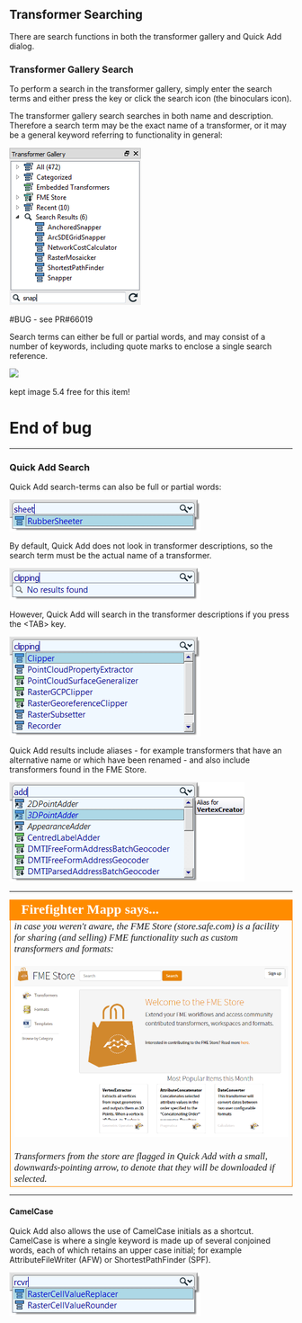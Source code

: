 ## Transformer Searching ##
There are search functions in both the transformer gallery and Quick Add dialog.

### Transformer Gallery Search

To perform a search in the transformer gallery, simply enter the search terms and either press the <enter> key or click the search icon (the binoculars icon).

The transformer gallery search searches in both name and description. Therefore a search term may be the exact name of a transformer, or it may be a general keyword referring to functionality in general:

![](./Images/Img5.03.TransformerGallerySearch.png)

#BUG - see PR#66019

Search terms can either be full or partial words, and may consist of a number of keywords, including quote marks to enclose a single search reference.

![](https://raw.githubusercontent.com/FMEEvangelist/FME-Desktop-Basic-Training-Manual-Images/master/Img5.4.TransformerGallerySearchWithQuotes.jpg)

kept image 5.4 free for this item!

# End of bug

---

### Quick Add Search ###

Quick Add search-terms can also be full or partial words:

![](./Images/Img5.05.QuickAddPartName.png)

By default, Quick Add does not look in transformer descriptions, so the search term must be the actual name of a transformer.

![](./Images/Img5.06.QuickAddNameOnly.png)

However, Quick Add will search in the transformer descriptions if you press the <TAB\> key.

![](./Images/Img5.07.QuickAddKeywordSearch.png)

Quick Add results include aliases - for example transformers that have an alternative name or which have been renamed - and also include transformers found in the FME Store.

![](./Images/Img5.08.QuickAddAliasResult.png)



---

<!--Person X Says Section-->

<table style="border-spacing: 0px">
<tr>
<td style="vertical-align:middle;background-color:darkorange;border: 2px solid darkorange">
<i class="fa fa-quote-left fa-lg fa-pull-left fa-fw" style="color:white;padding-right: 12px;vertical-align:text-top"></i>
<span style="color:white;font-size:x-large;font-weight: bold;font-family:serif">Firefighter Mapp says...</span>
</td>
</tr>

<tr>
<td style="border: 1px solid darkorange">
<span style="font-family:serif; font-style:italic; font-size:larger">
in case you weren't aware, the FME Store (store.safe.com) is a facility for sharing (and selling) FME functionality such as custom transformers and formats:
<br><br><img src="./Images/Img5.09.FMEStoreWebSite.png">
<br><br>Transformers from the store are flagged in Quick Add with a small, downwards-pointing arrow, to denote that they will be downloaded if selected.
</span>
</td>
</tr>
</table>

---

#### CamelCase ####
Quick Add also allows the use of CamelCase initials as a shortcut. CamelCase is where a single keyword is made up of several conjoined words, each of which retains an upper case initial; for example AttributeFileWriter (AFW) or ShortestPathFinder (SPF).

![](./Images/Img5.10.QuickAddCamelCase.png)